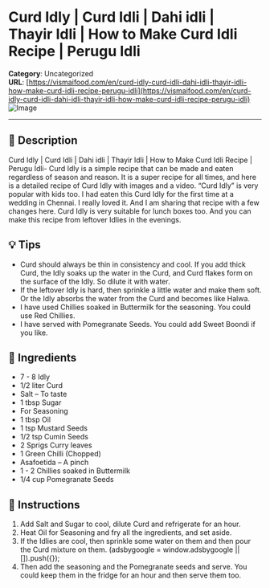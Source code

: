 # Curd Idly | Curd Idli | Dahi idli | Thayir Idli | How to Make Curd Idli Recipe | Perugu Idli

**Category**: Uncategorized  
**URL**: [https://vismaifood.com/en/curd-idly-curd-idli-dahi-idli-thayir-idli-how-make-curd-idli-recipe-perugu-idli](https://vismaifood.com/en/curd-idly-curd-idli-dahi-idli-thayir-idli-how-make-curd-idli-recipe-perugu-idli)  
![Image](https://vismaifood.com/storage/app/uploads/public/cae/761/f5a/thumb__1200_0_0_0_auto.jpg)

---

## 📝 Description
Curd Idly | Curd Idli | Dahi idli | Thayir Idli | How to Make Curd Idli Recipe | Perugu Idli- Curd Idly is a simple recipe that can be made and eaten regardless of season and reason. It is a super recipe for all times, and here is a detailed recipe of Curd Idly with images and a video. “Curd Idly” is very popular with kids too. I had eaten this Curd Idly for the first time at a wedding in Chennai. I really loved it. And I am sharing that recipe with a few changes here. Curd Idly is very suitable for lunch boxes too. And you can make this recipe from leftover Idlies in the evenings.

## 💡 Tips
- Curd should always be thin in consistency and cool. If you add thick Curd, the Idly soaks up the water in the Curd, and Curd flakes form on the surface of the Idly. So dilute it with water.
- If the leftover Idly is hard, then sprinkle a little water and make them soft. Or the Idly absorbs the water from the Curd and becomes like Halwa.
- I have used Chillies soaked in Buttermilk for the seasoning. You could use Red Chillies.
- I have served with Pomegranate Seeds. You could add Sweet Boondi if you like.

## 🧂 Ingredients
- 7 - 8 Idly
- 1/2 liter Curd
- Salt – To taste
- 1 tbsp Sugar
- For Seasoning
- 1 tbsp Oil
- 1 tsp Mustard Seeds
- 1/2 tsp Cumin Seeds
- 2 Sprigs Curry leaves
- 1 Green Chilli (Chopped)
- Asafoetida – A pinch
- 1 - 2 Chillies soaked in Buttermilk
- 1/4 cup Pomegranate Seeds

## 🍳 Instructions
1. Add Salt and Sugar to cool, dilute Curd and refrigerate for an hour.
2. Heat Oil for Seasoning and fry all the ingredients, and set aside.
3. If the Idlies are cool, then sprinkle some water on them and then pour the Curd mixture on them. (adsbygoogle = window.adsbygoogle || []).push({});
4. Then add the seasoning and the Pomegranate seeds and serve. You could keep them in the fridge for an hour and then serve them too.


